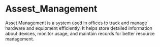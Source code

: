 # Assest_Management
Asset Management is a system used in offices to track and manage hardware and equipment efficiently. It helps store detailed information about devices, monitor usage, and maintain records for better resource management.
